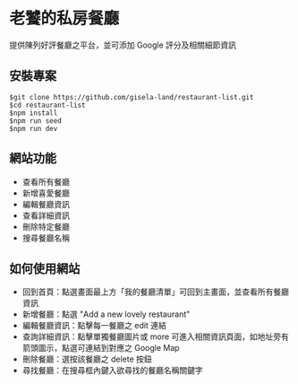 # 老饕的私房餐廳
提供陳列好評餐廳之平台，並可添加 Google 評分及相關細節資訊

## 安裝專案
```
$git clone https://github.com/gisela-land/restaurant-list.git
$cd restaurant-list
$npm install
$npm run seed
$npm run dev 
```

## 網站功能
- 查看所有餐廳
- 新增喜愛餐廳
- 編輯餐廳資訊
- 查看詳細資訊
- 刪除特定餐廳
- 搜尋餐廳名稱

## 如何使用網站
- 回到首頁：點選畫面最上方「我的餐廳清單」可回到主畫面，並查看所有餐廳資訊
- 新增餐廳：點選 "Add a new lovely restaurant"
- 編輯餐廳資訊：點擊每一餐廳之 edit 連結
- 查詢詳細資訊：點擊單獨餐廳圖片或 more 可進入相關資訊頁面，如地址旁有箭頭圖示，點選可連結到對應之 Google Map
- 刪除餐廳：選按該餐廳之 delete 按鈕
- 尋找餐廳：在搜尋框內鍵入欲尋找的餐廳名稱關鍵字
